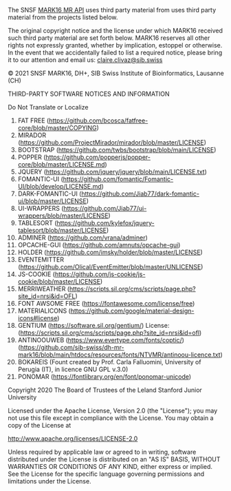The SNSF [MARK16 MR API](https://mr-mark16.sib.swiss/) uses third party material from uses third party material from the projects listed below.

The original copyright notice and the license under which MARK16 received such third party material are set forth below. MARK16 reserves all other rights not expressly granted, whether by implication, estoppel or otherwise. In the event that we accidentally failed to list a required notice, please bring it to our attention and email us: claire.clivaz@sib.swiss

© 2021 SNSF MARK16, DH+, SIB Swiss Institute of Bioinformatics, Lausanne (CH)

THIRD-PARTY SOFTWARE NOTICES AND INFORMATION

Do Not Translate or Localize

1. FAT FREE  (https://github.com/bcosca/fatfree-core/blob/master/COPYING)
2. MIRADOR  (https://github.com/ProjectMirador/mirador/blob/master/LICENSE)
3. BOOTSTRAP  (https://github.com/twbs/bootstrap/blob/main/LICENSE)
4. POPPER (https://github.com/popperjs/popper-core/blob/master/LICENSE.md)
5. JQUERY (https://github.com/jquery/jquery/blob/main/LICENSE.txt)
6. FOMANTIC-UI (https://github.com/fomantic/Fomantic-UI/blob/develop/LICENSE.md)
7. DARK-FOMANTIC-UI (https://github.com/Jiab77/dark-fomantic-ui/blob/master/LICENSE)
8. UI-WRAPPERS (https://github.com/Jiab77/ui-wrappers/blob/master/LICENSE)
9. TABLESORT (https://github.com/kylefox/jquery-tablesort/blob/master/LICENSE)
10. ADMINER (https://github.com/vrana/adminer)
11. OPCACHE-GUI (https://github.com/amnuts/opcache-gui)
12. HOLDER (https://github.com/imsky/holder/blob/master/LICENSE)
13. EVENTEMITTER (https://github.com/Olical/EventEmitter/blob/master/UNLICENSE)
14. JS-COOKIE (https://github.com/js-cookie/js-cookie/blob/master/LICENSE)
15. MERRIWEATHER (https://scripts.sil.org/cms/scripts/page.php?site_id=nrsi&id=OFL)
16. FONT AWSOME FREE (https://fontawesome.com/license/free)
17. MATERIALICONS (https://github.com/google/material-design-icons#license)
18. GENTIUM (https://software.sil.org/gentium/) License: (https://scripts.sil.org/cms/scripts/page.php?site_id=nrsi&id=ofl)
19. ANTINOOUWEB (https://www.evertype.com/fonts/coptic/) (https://github.com/sib-swiss/dh-mr-mark16/blob/main/htdocs/resources/fonts/NTVMR/antinoou-licence.txt)
20. BOKAREIS (Fount created by Prof. Carla Falluomini, University of Perugia (IT), in licence GNU GPL v.3.0)
21. PONOMAR (https://fontlibrary.org/en/font/ponomar-unicode)

Copyright 2020 The Board of Trustees of the Leland Stanford Junior University

Licensed under the Apache License, Version 2.0 (the "License");
you may not use this file except in compliance with the License.
You may obtain a copy of the License at

  http://www.apache.org/licenses/LICENSE-2.0

Unless required by applicable law or agreed to in writing, software
distributed under the License is distributed on an "AS IS" BASIS,
WITHOUT WARRANTIES OR CONDITIONS OF ANY KIND, either express or implied.
See the License for the specific language governing permissions and
limitations under the License.
